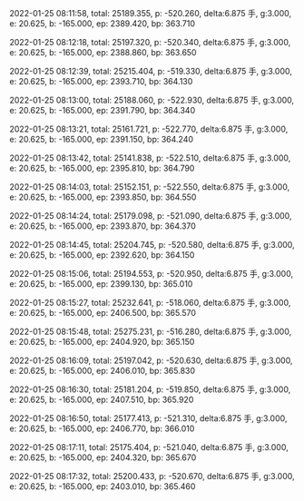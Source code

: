 2022-01-25 08:11:58, total: 25189.355, p: -520.260, delta:6.875 手, g:3.000, e: 20.625, b: -165.000, ep: 2389.420, bp: 363.710

2022-01-25 08:12:18, total: 25197.320, p: -520.340, delta:6.875 手, g:3.000, e: 20.625, b: -165.000, ep: 2388.860, bp: 363.650

2022-01-25 08:12:39, total: 25215.404, p: -519.330, delta:6.875 手, g:3.000, e: 20.625, b: -165.000, ep: 2393.710, bp: 364.130

2022-01-25 08:13:00, total: 25188.060, p: -522.930, delta:6.875 手, g:3.000, e: 20.625, b: -165.000, ep: 2391.790, bp: 364.340

2022-01-25 08:13:21, total: 25161.721, p: -522.770, delta:6.875 手, g:3.000, e: 20.625, b: -165.000, ep: 2391.150, bp: 364.240

2022-01-25 08:13:42, total: 25141.838, p: -522.510, delta:6.875 手, g:3.000, e: 20.625, b: -165.000, ep: 2395.810, bp: 364.790

2022-01-25 08:14:03, total: 25152.151, p: -522.550, delta:6.875 手, g:3.000, e: 20.625, b: -165.000, ep: 2393.850, bp: 364.550

2022-01-25 08:14:24, total: 25179.098, p: -521.090, delta:6.875 手, g:3.000, e: 20.625, b: -165.000, ep: 2393.870, bp: 364.370

2022-01-25 08:14:45, total: 25204.745, p: -520.580, delta:6.875 手, g:3.000, e: 20.625, b: -165.000, ep: 2392.620, bp: 364.150

2022-01-25 08:15:06, total: 25194.553, p: -520.950, delta:6.875 手, g:3.000, e: 20.625, b: -165.000, ep: 2399.130, bp: 365.010

2022-01-25 08:15:27, total: 25232.641, p: -518.060, delta:6.875 手, g:3.000, e: 20.625, b: -165.000, ep: 2406.500, bp: 365.570

2022-01-25 08:15:48, total: 25275.231, p: -516.280, delta:6.875 手, g:3.000, e: 20.625, b: -165.000, ep: 2404.920, bp: 365.150

2022-01-25 08:16:09, total: 25197.042, p: -520.630, delta:6.875 手, g:3.000, e: 20.625, b: -165.000, ep: 2406.010, bp: 365.830

2022-01-25 08:16:30, total: 25181.204, p: -519.850, delta:6.875 手, g:3.000, e: 20.625, b: -165.000, ep: 2407.510, bp: 365.920

2022-01-25 08:16:50, total: 25177.413, p: -521.310, delta:6.875 手, g:3.000, e: 20.625, b: -165.000, ep: 2406.770, bp: 366.010

2022-01-25 08:17:11, total: 25175.404, p: -521.040, delta:6.875 手, g:3.000, e: 20.625, b: -165.000, ep: 2404.320, bp: 365.670

2022-01-25 08:17:32, total: 25200.433, p: -520.670, delta:6.875 手, g:3.000, e: 20.625, b: -165.000, ep: 2403.010, bp: 365.460